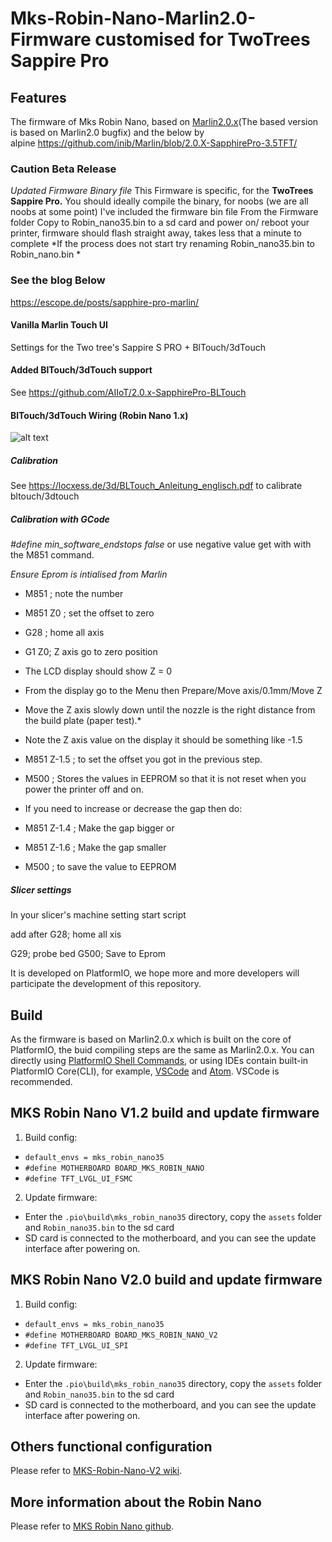 # Mks-Robin-Nano-Marlin2.0-Firmware customised for TwoTrees Sappire Pro

## Features
The firmware of Mks Robin Nano, based on [Marlin2.0.x](https://github.com/MarlinFirmware/Marlin)(The based version is based on Marlin2.0 bugfix) and the below by   
alpine https://github.com/inib/Marlin/blob/2.0.X-SapphirePro-3.5TFT/

### Caution Beta Release
*Updated Firmware Binary file*
This Firmware is specific, for the <b>TwoTrees Sappire Pro.</b>
You should ideally compile the binary, for noobs (we are all noobs at some point) I've included the firmware bin file 
From the Firmware folder Copy to Robin_nano35.bin to a sd card and power on/ reboot your printer, firmware should flash straight away, takes less that a minute to complete
*If the process does not start try renaming Robin_nano35.bin to Robin_nano.bin *

### See the blog Below

https://escope.de/posts/sapphire-pro-marlin/

#### **Vanilla Marlin Touch UI**

Settings for the Two tree's Sappire S PRO + BlTouch/3dTouch


#### Added BlTouch/3dTouch support 

See https://github.com/AIIoT/2.0.x-SapphirePro-BLTouch

#### BlTouch/3dTouch Wiring (Robin Nano 1.x)

![alt text](https://github.com/sajrashid/Marlin-bugfix-2.0.x-/blob/master/Images/BltouchWiring.PNG "BltouchWiring")

##### Calibration

See https://locxess.de/3d/BLTouch_Anleitung_englisch.pdf to calibrate bltouch/3dtouch

##### Calibration with GCode

*#define min_software_endstops false* or use negative value get with with the M851 command.

*Ensure Eprom is intialised from Marlin*       

*  M851 ; note the number
*  M851 Z0 ; set the offset to zero
*  G28 ; home all axis
*  G1 Z0; Z axis go to zero position
*  The LCD display should show Z = 0
*  From the display go to the Menu then Prepare/Move axis/0.1mm/Move Z
*  Move the Z axis slowly down until the nozzle is the right distance from the build plate (paper test).*
*  Note the Z axis value on the display it should be something like -1.5
*  M851 Z-1.5 ; to set the offset you got in the previous step.
*  M500 ; Stores the values in EEPROM so that it is not reset when you power the printer off and on.

*  If you need to increase or decrease the gap then do:
*  M851 Z-1.4 ; Make the gap bigger or
*  M851 Z-1.6 ; Make the gap smaller
*  M500 ; to save the value to EEPROM

##### Slicer settings

In your slicer's machine setting start script

add after G28; home all xis

G29; probe bed
G500; Save to Eprom

It is developed on PlatformIO, we hope more and more developers will participate the development of this repository.


## Build
As the firmware is based on Marlin2.0.x which is built on the core of PlatformIO, the buid compiling steps are the same as Marlin2.0.x. You can directly using [PlatformIO Shell Commands](https://docs.platformio.org/en/latest/core/installation.html#piocore-install-shell-commands), or using IDEs contain built-in PlatformIO Core(CLI), for example, [VSCode](https://docs.platformio.org/en/latest/integration/ide/vscode.html#ide-vscode) and [Atom](https://docs.platformio.org/en/latest/integration/ide/atom.html). VSCode is recommended.


## MKS Robin Nano V1.2 build and update firmware

1. Build config:
     
- `default_envs = mks_robin_nano35`     
- `#define MOTHERBOARD BOARD_MKS_ROBIN_NANO`    
- `#define TFT_LVGL_UI_FSMC`

2. Update firmware:
   
- Enter the `.pio\build\mks_robin_nano35` directory, copy the `assets` folder and `Robin_nano35.bin` to the sd card
- SD card is connected to the motherboard, and you can see the update interface after powering on.   

## MKS Robin Nano V2.0 build and update firmware

1. Build config:
     
- `default_envs = mks_robin_nano35`     
- `#define MOTHERBOARD BOARD_MKS_ROBIN_NANO_V2`    
- `#define TFT_LVGL_UI_SPI`

2. Update firmware:
   
- Enter the `.pio\build\mks_robin_nano35` directory, copy the `assets` folder and `Robin_nano35.bin` to the sd card
- SD card is connected to the motherboard, and you can see the update interface after powering on.   

## Others functional configuration
Please refer to [MKS-Robin-Nano-V2 wiki](https://github.com/makerbase-mks/MKS-Robin-Nano-V2/wiki/Marlin_firmware).

## More information about the Robin Nano
Please refer to [MKS Robin Nano github](https://github.com/makerbase-mks/MKS-Robin-Nano).